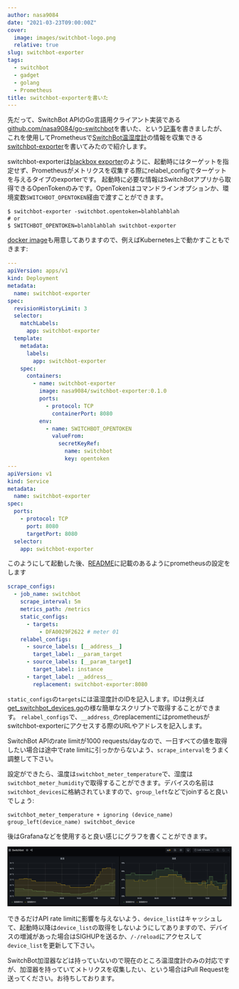 ```yaml
---
author: nasa9084
date: "2021-03-23T09:00:00Z"
cover:
  image: images/switchbot-logo.png
  relative: true
slug: switchbot-exporter
tags:
  - switchbot
  - gadget
  - golang
  - Prometheus
title: switchbot-exporterを書いた
---
```



先だって、SwitchBot APIのGo言語用クライアント実装である[github.com/nasa9084/go-switchbot](https://github.com/nasa9084/go-switchbot)を書いた、という[記事](/go-switchbot/)を書きましたが、これを使用してPrometheusで[SwitchBot温湿度計](https://www.switchbot.jp/meter)の情報を収集できる[switchbot-exporter](https://github.com/nasa9084/switchbot-exporter)を書いてみたので紹介します。

switchbot-exporterは[blackbox exporter](https://github.com/prometheus/blackbox_exporter)のように、起動時にはターゲットを指定せず、Prometheusがメトリクスを収集する際にrelabel_configでターゲットを与えるタイプのexporterです。
起動時に必要な情報はSwitchBotアプリから取得できるOpenTokenのみです。OpenTokenはコマンドラインオプションか、環境変数`SWITCHBOT_OPENTOKEN`経由で渡すことができます。

``` shell
$ switchbot-exporter -switchbot.opentoken=blahblahblah
# or
$ SWITCHBOT_OPENTOKEN=blahblahblah switchbot-exporter
```

[docker image](https://hub.docker.com/r/nasa9084/switchbot-exporter)も用意してありますので、例えばKubernetes上で動かすこともできます:

``` yaml
---
apiVersion: apps/v1
kind: Deployment
metadata:
  name: switchbot-exporter
spec:
  revisionHistoryLimit: 3
  selector:
    matchLabels:
      app: switchbot-exporter
  template:
    metadata:
      labels:
        app: switchbot-exporter
    spec:
      containers:
        - name: switchbot-exporter
          image: nasa9084/switchbot-exporter:0.1.0
          ports:
            - protocol: TCP
              containerPort: 8080
          env:
            - name: SWITCHBOT_OPENTOKEN
              valueFrom:
                secretKeyRef:
                  name: switchbot
                  key: opentoken
---
apiVersion: v1
kind: Service
metadata:
  name: switchbot-exporter
spec:
  ports:
    - protocol: TCP
      port: 8080
      targetPort: 8080
  selector:
    app: switchbot-exporter
```

このようにして起動した後、[README](https://github.com/nasa9084/switchbot-exporter/blob/master/README.md)に記載のあるようにprometheusの設定をします

``` yaml
scrape_configs:
  - job_name: switchbot
    scrape_interval: 5m
    metrics_path: /metrics
    static_configs:
      - targets:
          - DFA0029F2622 # meter 01
    relabel_configs:
      - source_labels: [__address__]
        target_label: __param_target
      - source_labels: [__param_target]
        target_label: instance
      - target_label: __address__
        replacement: switchbot-exporter:8080
```

`static_configs`の`targets`には温湿度計のIDを記入します。IDは例えば[get_switchbot_devices.go](https://gist.github.com/nasa9084/2be5e22485ff2ad91fdb3e5a0f2a01b4)の様な簡単なスクリプトで取得することができます。
`relabel_configs`で、`__address_`のreplacementにはprometheusがswitchbot-exporterにアクセスする際のURLやアドレスを記入します。

SwitchBot APIのrate limitが1000 requests/dayなので、一日すべての値を取得したい場合は途中でrate limitに引っかからないよう、`scrape_interval`をうまく調整して下さい。

設定ができたら、温度は`switchbot_meter_temperature`で、湿度は`switchbot_meter_humidity`で取得することができます。デバイスの名前は`switchbot_devices`に格納されていますので、`group_left`などでjoinすると良いでしょう:

```
switchbot_meter_temperature + ignoring (device_name) group_left(device_name) switchbot_device
```

後はGrafanaなどを使用すると良い感じにグラフを書くことができます。

![](images/----------2021-03-23-14.22.05.png)

できるだけAPI rate limitに影響を与えないよう、`device_list`はキャッシュして、起動時以降は`device_list`の取得をしないようにしてありますので、デバイスの増減があった場合はSIGHUPを送るか、`/-/reload`にアクセスして`device_list`を更新して下さい。

SwitchBot加湿器などは持っていないので現在のところ温湿度計のみの対応ですが、加湿器を持っていてメトリクスを収集したい、という場合はPull Requestを送ってください。お待ちしております。



